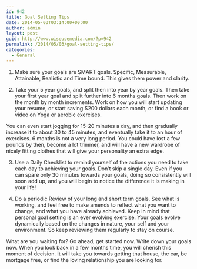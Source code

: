 ```yaml
---
id: 942
title: Goal Setting Tips
date: 2014-05-03T03:14:00+00:00
author: admin
layout: post
guid: http://www.wiseusemedia.com/?p=942
permalink: /2014/05/03/goal-setting-tips/
categories:
  - General
---
```

1. Make sure your goals are SMART goals. Specific, Measurable, Attainable, Realistic and Time bound. This gives them power and clarity.

2. Take your 5 year goals, and split then into year by year goals. Then take your first year goal and split further into 6 months goals. Then work on the month by month increments. Work on how you will start updating your resume, or start saving $200 dollars each month, or find a book or video on Yoga or aerobic exercises.

You can even start jogging for 15-20 minutes a day, and then gradually increase it to about 30 to 45 minutes, and eventually take it to an hour of exercises. 6 months is not a very long period. You could have lost a few pounds by then, become a lot trimmer, and will have a new wardrobe of nicely fitting clothes that will give your personality an extra edge.

3. Use a Daily Checklist to remind yourself of the actions you need to take each day to achieving your goals. Don&#8217;t skip a single day. Even if you can spare only 30 minutes towards your goals, doing so consistently will soon add up, and you will begin to notice the difference it is making in your life!

4. Do a periodic Review of your long and short term goals. See what is working, and feel free to make amends to reflect what you want to change, and what you have already achieved. Keep in mind that personal goal setting is an ever evolving exercise. Your goals evolve dynamically based on the changes in nature, your self and your environment. So keep reviewing them regularly to stay on course.

What are you waiting for? Go ahead, get started now. Write down your goals now. When you look back in a few months time, you will cherish this moment of decision. It will take you towards getting that house, the car, be mortgage free, or find the loving relationship you are looking for.